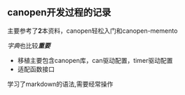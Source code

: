 ## canopen开发过程的记录

主要参考了**2**本资料，canopen轻松入门和canopen-memento

*字典*也比较***重要***

- 移植主要包含canopen库，can驱动配置，timer驱动配置
- 适配函数接口


学习了markdown的语法,需要经常操作
